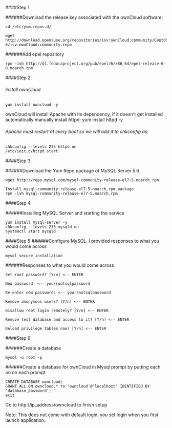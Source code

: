 
####Step 1

######Download the release key associated with the ownCloud software:

```
cd /etc/yum.repos.d/

wget http://download.opensuse.org/repositories/isv:ownCloud:community/CentOS_CentOS-6/isv:ownCloud:community.repo
```

######Add epel repository

```
rpm -ivh http://dl.fedoraproject.org/pub/epel/6/x86_64/epel-release-6-8.noarch.rpm
```
####Step 2

###### Install ownCloud

```
yum install owncloud -y
```

ownCloud will install Apache with its dependency, if it doesn't get installed automatically manually install httpd:
yum install httpd -y

###### Apache must restart at every boot so we will add it to chkconfig as:

```
chkconfig --levels 235 httpd on
/etc/init.d/httpd start
```
####Step 3

######Download the Yum Repo package of MySQL Server 5.6
```
wget http://repo.mysql.com/mysql-community-release-el7-5.noarch.rpm

Install mysql-community-release-el7-5.noarch.rpm package
rpm -ivh mysql-community-release-el7-5.noarch.rpm
```
####Step 4

######Installing MySQL Server and starting the service

```
yum install mysql-server -y
chkconfig --levels 235 mysqld on
systemctl start mysqld
```

####Step 5
######Configure MySQL. I provided responses to what you would come across

```
mysql_secure_installation
```
######Responses to what you would come across

```
Set root password? [Y/n] <-- ENTER

New password: <-- yourrootsqlpassword

Re-enter new password: <-- yourrootsqlpassword

Remove anonymous users? [Y/n] <-- ENTER

Disallow root login remotely? [Y/n] <-- ENTER

Remove test database and access to it? [Y/n] <-- ENTER

Reload privilege tables now? [Y/n] <-- ENTER
```

####Step 6

######Create a database
```
mysql -u root -p
```
######Create a database for ownCloud in Mysql prompt by putting each on on each prompt

```
CREATE DATABASE owncloud;
GRANT ALL ON owncloud.* to 'owncloud'@'localhost' IDENTIFIED BY 'database_password';
exit
```

Go to http://ip_address/owncloud to finish setup


Note: This does not come with default login, you set login when you first launch application..
